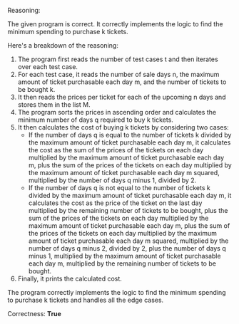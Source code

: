 Reasoning:

The given program is correct. It correctly implements the logic to find the minimum spending to purchase k tickets.

Here's a breakdown of the reasoning:

1. The program first reads the number of test cases t and then iterates over each test case.
2. For each test case, it reads the number of sale days n, the maximum amount of ticket purchasable each day m, and the number of tickets to be bought k.
3. It then reads the prices per ticket for each of the upcoming n days and stores them in the list M.
4. The program sorts the prices in ascending order and calculates the minimum number of days q required to buy k tickets.
5. It then calculates the cost of buying k tickets by considering two cases:
   - If the number of days q is equal to the number of tickets k divided by the maximum amount of ticket purchasable each day m, it calculates the cost as the sum of the prices of the tickets on each day multiplied by the maximum amount of ticket purchasable each day m, plus the sum of the prices of the tickets on each day multiplied by the maximum amount of ticket purchasable each day m squared, multiplied by the number of days q minus 1, divided by 2.
   - If the number of days q is not equal to the number of tickets k divided by the maximum amount of ticket purchasable each day m, it calculates the cost as the price of the ticket on the last day multiplied by the remaining number of tickets to be bought, plus the sum of the prices of the tickets on each day multiplied by the maximum amount of ticket purchasable each day m, plus the sum of the prices of the tickets on each day multiplied by the maximum amount of ticket purchasable each day m squared, multiplied by the number of days q minus 2, divided by 2, plus the number of days q minus 1, multiplied by the maximum amount of ticket purchasable each day m, multiplied by the remaining number of tickets to be bought.
6. Finally, it prints the calculated cost.

The program correctly implements the logic to find the minimum spending to purchase k tickets and handles all the edge cases.

Correctness: **True**